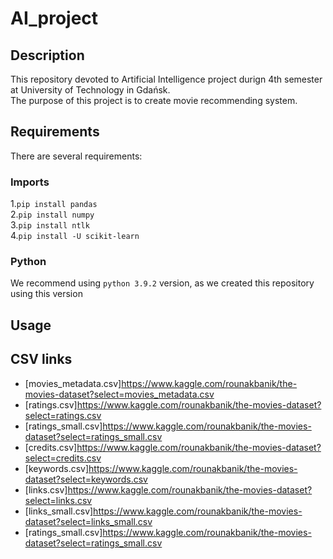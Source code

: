 # AI_project
## Description
 This repository devoted to Artificial Intelligence project durign 4th semester at University of Technology in Gdańsk.  
 The purpose of this project is to create movie recommending system.
## Requirements
 There are several requirements:
 ### Imports
  1.`pip install pandas`\
  2.`pip install numpy`\
  3.`pip install ntlk`\
  4.`pip install -U scikit-learn`
 ### Python
  We recommend using `python 3.9.2` version, as we created this repository using this version
## Usage
## CSV links
 * [movies_metadata.csv]https://www.kaggle.com/rounakbanik/the-movies-dataset?select=movies_metadata.csv
 * [ratings.csv]https://www.kaggle.com/rounakbanik/the-movies-dataset?select=ratings.csv
 * [ratings_small.csv]https://www.kaggle.com/rounakbanik/the-movies-dataset?select=ratings_small.csv
 * [credits.csv]https://www.kaggle.com/rounakbanik/the-movies-dataset?select=credits.csv
 * [keywords.csv]https://www.kaggle.com/rounakbanik/the-movies-dataset?select=keywords.csv
 * [links.csv]https://www.kaggle.com/rounakbanik/the-movies-dataset?select=links.csv
 * [links_small.csv]https://www.kaggle.com/rounakbanik/the-movies-dataset?select=links_small.csv
 * [ratings_small.csv]https://www.kaggle.com/rounakbanik/the-movies-dataset?select=ratings_small.csv